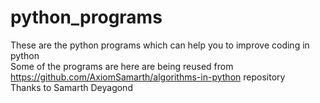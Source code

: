# python_programs

These are the python programs which can help you to improve coding in python<br>
Some of the programs are here are being reused from  https://github.com/AxiomSamarth/algorithms-in-python repository<br>
Thanks to Samarth Deyagond <br>
